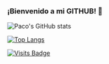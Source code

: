 ### ¡Bienvenido a mi GITHUB! 👋

![Paco's GitHub stats](https://github-readme-stats.vercel.app/api?username=pcoloc&count_private=true&show_icons=true&theme=dark)

[![Top Langs](https://github-readme-stats.vercel.app/api/top-langs/?username=pcoloc&theme=dark)](https://github.com/anuraghazra/github-readme-stats)

[![Visits Badge](https://badges.pufler.dev/visits/pcoloc/pcoloc)](https://badges.pufler.dev)
<!--
**pcoloc/pcoloc** is a ✨ _special_ ✨ repository because its `README.md` (this file) appears on your GitHub profile.

Here are some ideas to get you started:

- 🔭 I’m currently working on ...
- 🌱 I’m currently learning ...
- 👯 I’m looking to collaborate on ...
- 🤔 I’m looking for help with ...
- 💬 Ask me about ...
- 📫 How to reach me: ...
- 😄 Pronouns: ...
- ⚡ Fun fact: ...
-->

